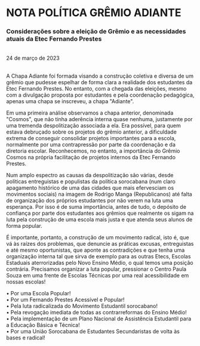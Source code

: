 # NOTA POLÍTICA GRÊMIO ADIANTE
### Considerações sobre a eleição de Grêmio e as necessidades atuais da Etec Fernando Prestes

<br>
24 de março de 2023 <br>
<br>

A Chapa Adiante foi formada visando a construção coletiva e diversa de um grêmio que pudesse espelhar de forma clara a realidade dos estudantes da Etec Fernando Prestes. No entanto, com a chegada das eleições, mesmo com a divulgação proposta por estudantes e pela coordenação pedagógica, apenas uma chapa se inscreveu, a chapa "Adiante".

Em uma primeira análise observamos a chapa anterior, denominada "Cosmos", que não tinha aderência interna quase nenhuma, justamente por uma tremenda despolitização associada a ela. Era possível, para quem estava debruçado sobre os projetos do grêmio anterior, a dificuldade extrema de conseguir consolidar projetos importantes para a escola, normalmente por uma contrapressão por parte da coordenação e da diretoria escolar. Reconhecemos, no entanto, a importância do Grêmio Cosmos na própria facilitação de projetos internos da Etec Fernando Prestes. 

Num amplo espectro as causas da despolitização são várias, desde políticas entreguistas e populistas da política sorocabana (num claro apagamento histórico de uma das cidades que mais efervesciam os movimentos sociais) na imagem de Rodrigo Manga (Republicanos) até falta de organização dos próprios estudantes por não verem na luta uma esperança. Por isso é de suma importância, antes de tudo, o depósito de confiança por parte dos estudantes aos grêmios que realmente os sigam na luta pela construção de uma escola mais justa e que atenda seus alunos de forma popular.

É importante, portanto, a construção de um movimento radical, isto é, que vá às raízes dos problemas, que denuncie as práticas excusas, entreguistas e até mesmo oportunistas, que aponte as contradições e que tenha uma organização interna tal que sirva de exemplo para as outras Etecs, Escolas Estaduais aterrorizadas pelo Novo Ensino Médio, o qual temos uma posição contrária. Precisamos organizar a luta popular, pressionar o Centro Paula Souza em uma frente de Escolas Técnicas por uma real acessibilidade em nossas escolas!

• Por uma Escola Popular! <br>
• Por um Fernando Prestes Acessível e Popular! <br>
• Pela luta radicalizada do Movimento Estudantil sorocabano! <br>
• Pela revogação imediata de todas as contrarreformas do Ensino Médio! <br>
• Pela implementação de um Plano Nacional de Assistência Estudantil para a Educação Básica e Técnica! <br>
• Por uma União Sorocabana de Estudantes Secundaristas de volta às bases e radical! <br>
